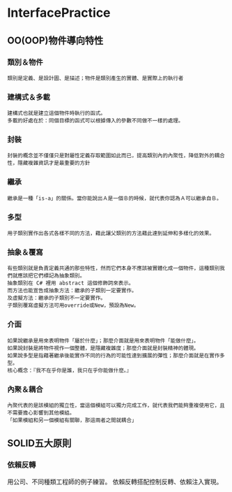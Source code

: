 # InterfacePractice
## OO(OOP)物件導向特性
### 類別＆物件
    類別是定義、是設計圖、是描述；物件是類別產生的實體、是實際上的執行者
### 建構式＆多載
    建構式也就是建立這個物件時執行的函式。
    多載的好處在於：同個目標的函式可以根據傳入的參數不同做不一樣的處理。
### 封裝
    封裝的概念並不僅僅只是對屬性定義存取範圍如此而已，提高類別內的內聚性，降低對外的耦合性，隱藏複雜資訊才是最重要的方針
### 繼承
    繼承是一種「is-a」的關係。當你能說出Ａ是一個Ｂ的時候，就代表你認為Ａ可以繼承自Ｂ。
### 多型
    用子類別實作出各式各樣不同的方法，藉此讓父類別的方法藉此達到延伸和多樣化的效果。
### 抽象＆覆寫
    有些類別就是負責定義共通的那些特性，然而它們本身不應該被實體化成一個物件，這種類別我們就應該把它們標記為抽象類別。
    抽象類別在 C# 裡用 abstract 這個修飾詞來表示。
    而方法也能宣告成抽象方法：繼承的子類別一定要實作。
    及虛擬方法：繼承的子類別不一定要實作。
    子類別覆寫虛擬方法可用override或New，預設為New。
### 介面
    如果說繼承是用來表明物件「屬於什麼」；那麼介面就是用來表明物件「能做什麼」。
    如果說封裝是將物件視作一個整體，是隱藏複雜度；那麼介面就是封裝精神的體現。
    如果說多型是指藉著繼承後能實作不同的行為的可能性達到擴展的彈性；那麼介面就是在實作多型。
    核心概念：『我不在乎你是誰，我只在乎你能做什麼。』
### 內聚＆耦合
    內聚代表的是該模組的獨立性，當這個模組可以獨力完成工作，就代表我們能夠重複使用它，且不需要擔心影響到其他模組。
    「如果模組和另一個模組有關聯，那這兩者之間就耦合」
## SOLID五大原則
### 依賴反轉
用公司、不同種類工程師的例子練習。
依賴反轉搭配控制反轉、依賴注入實現。

